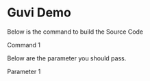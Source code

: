 # Guvi Demo
Below is the command to build the Source Code

Command 1 

Below are the parameter you should pass.

Parameter 1 
